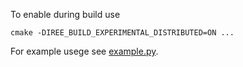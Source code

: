To enable during build use
```
cmake -DIREE_BUILD_EXPERIMENTAL_DISTRIBUTED=ON ...
```

For example usege see [example.py](python/example.py).
